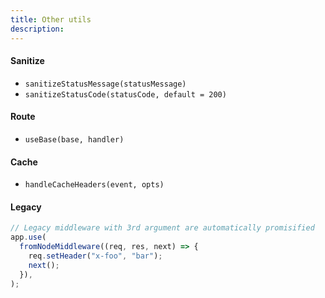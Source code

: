 ```yaml
---
title: Other utils
description:
---
```


#### Sanitize

- `sanitizeStatusMessage(statusMessage)`
- `sanitizeStatusCode(statusCode, default = 200)`

#### Route

- `useBase(base, handler)`

#### Cache

- `handleCacheHeaders(event, opts)`

#### Legacy

```js
// Legacy middleware with 3rd argument are automatically promisified
app.use(
  fromNodeMiddleware((req, res, next) => {
    req.setHeader("x-foo", "bar");
    next();
  }),
);
```
